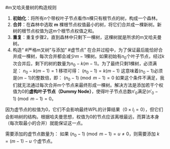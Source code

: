 #m叉哈夫曼树的构造规则 
1.  **初始化**：将所有$n$个带权叶子节点看作$n$棵只有根节点的树，构成一个森林。
2.  **合并**：在森林中选取 **m** 棵根节点权值最小的树，将它们合并成一棵新树。新树的根节点权值为这m个根节点权值之和。
3.  **重复**：重复步骤2，直到森林中只剩下一棵树，这棵树就是所求的m叉哈夫曼树。
4. 构造“ #严格m叉树”与添加“ #虚节点”
	在合并过程中，为了保证最后能恰好合并成一棵树，每次合并都会减少$m-1$棵树。如果初始有$n_0$个叶子节点，经过$k$次合并后，剩下的树的数量为$n_0 - k(m-1)$。为了最终只剩1棵树，必须满足：
	$n_0 - k(m-1) = 1$
	移项可得：
	$(n_0 - 1) = k(m-1)$
	这意味着$(n_0 - 1)$必须是$(m-1)$的整数倍，即：
	$(n_0 - 1) \pmod{m-1} = 0$
 如果这个条件不满足，我们就无法通过每次合并m个节点来最终形成一棵树。解决方法是添加若干个权值为0的**虚构叶子节点（Dummy Node）**，使得叶子节点总数$n'_0$满足$(n'_0 - 1) \pmod{m-1} = 0$。

因为虚节点的权值为0，它们不会影响最终WPL的计算结果（$0 \times l_i = 0$），但它们会影响树的结构。根据哈夫曼思想，权值为0的节点应该离根最远，而算法本身（每次取最小的合并）就能保证这一点。

需要添加的虚节点数量为：
如果 $(n_0 - 1) \pmod{m-1} = u \neq 0$，则需要添加 $k = (m-1) - u$ 个虚节点。 